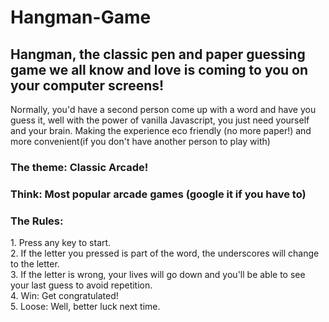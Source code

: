 # Hangman-Game

<h2>Hangman, the classic pen and paper guessing game we all know and love is coming to you on  your computer screens!</h2>

<p>Normally, you'd have a second person come up with a word and have you guess it, well with the power of vanilla Javascript, you just need yourself and your brain. Making the experience eco friendly (no more paper!) and more convenient(if you don't have another person to play with)</p>

<h3>The theme: Classic Arcade!<h3>
<h3>Think: Most popular arcade games (google it if you have to)</h3>

<h3>The Rules:</h3>
<p>1. Press any key to start.
<br>
2. If the letter you pressed is part of the word, the underscores will change to the letter.
<br>
3. If the letter is wrong, your lives will go down and you'll be able to see your last guess to avoid repetition.
<br>
4. Win: Get congratulated!
<br>
5. Loose: Well, better luck next time.
<br>

